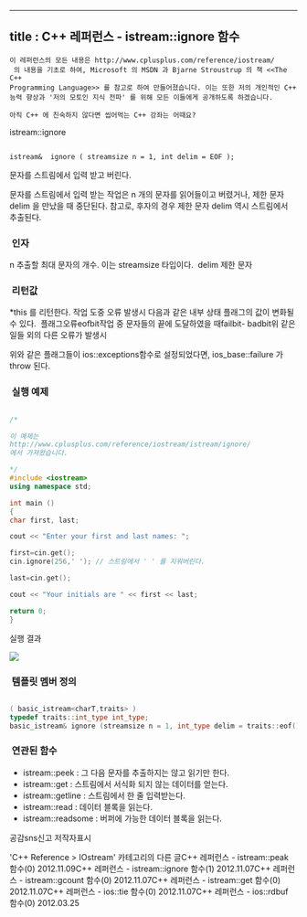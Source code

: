 ----------------
title : C++ 레퍼런스 - istream::ignore 함수
--------------








```warning
이 레퍼런스의 모든 내용은 http://www.cplusplus.com/reference/iostream/
 의 내용을 기초로 하여, Microsoft 의 MSDN 과 Bjarne Stroustrup 의 책 <<The C++ 
Programming Language>> 를 참고로 하여 만들어졌습니다. 이는 또한 저의 개인적인 C++ 능력 향상과 '저의 모토인 지식 전파' 를 위해 모든 이들에게 공개하도록 하겠습니다.
```

```info
아직 C++ 에 친숙하지 않다면 씹어먹는 C++ 강좌는 어때요?
```




istream::ignore





```info

istream&  ignore ( streamsize n = 1, int delim = EOF );
```



문자를 스트림에서 입력 받고 버린다.


문자를 스트림에서 입력 받는 작업은 n 개의 문자를 읽어들이고 버렸거나, 제한 문자 delim 을 만났을 때 중단된다. 참고로, 후자의 경우 제한 문자 delim 역시 스트림에서 추출된다. 






###  인자




n
추출할 최대 문자의 개수. 이는 streamsize 타입이다. 
delim
제한 문자



###  리턴값


*this 를 리턴한다.
작업 도중 오류 발생시 다음과 같은 내부 상태 플래그의 값이 변화될 수 있다. 
플래그오류eofbit작업 중 문자들의 끝에 도달하였을 때failbit-
badbit위 같은 일들 외의 다른 오류가 발생시



위와 같은 플래그들이 ios::exceptions함수로 설정되었다면, ios_base::failure 가 throw 된다. 


###  실행 예제





```cpp

/*

이 예제는
http://www.cplusplus.com/reference/iostream/istream/ignore/
에서 가져왔습니다.

*/
#include <iostream>
using namespace std;

int main ()
{
char first, last;

cout << "Enter your first and last names: ";

first=cin.get();
cin.ignore(256,' '); // 스트림에서 ' ' 를 지워버린다.

last=cin.get();

cout << "Your initials are " << first << last;

return 0;
}
```




실행 결과




![](http://img1.daumcdn.net/thumb/R1920x0/?fname=http%3A%2F%2Fcfile29.uf.tistory.com%2Fimage%2F01016F33509A678D2D4CCE)









###  템플릿 멤버 정의


```cpp

( basic_istream<charT,traits> )
typedef traits::int_type int_type;
basic_istream& ignore (streamsize n = 1, int_type delim = traits::eof() );
```












###  연관된 함수


* istream::peek
 : 그 다음 문자를 추출하지는 않고 읽기만 한다. 
* istream::get
 : 스트림에서 서식화 되지 않는 데이터를 얻는다. 
* istream::getline
 : 스트림에서 한 줄 입력받는다. 
* istream::read : 데이터 블록을 읽는다. 
* istream::readsome : 버퍼에 가능한 데이터 블록을 읽는다. 



공감sns신고
저작자표시

'C++ Reference > IOstream' 카테고리의 다른 글C++ 레퍼런스 - istream::peak 함수(0)
2012.11.09C++ 레퍼런스 - istream::ignore 함수(1)
2012.11.07C++ 레퍼런스 - istream::gcount 함수(0)
2012.11.07C++ 레퍼런스 - istream::get 함수(0)
2012.11.07C++ 레퍼런스 - ios::tie 함수(0)
2012.11.07C++ 레퍼런스 - ios::rdbuf 함수(0)
2012.03.25

